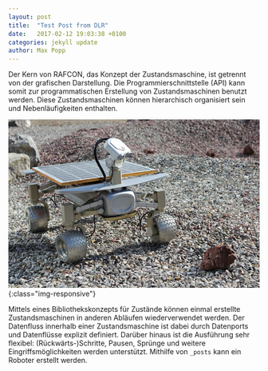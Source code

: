 ```yaml
---
layout: post
title:  "Test Post from DLR"
date:   2017-02-12 19:03:38 +0100
categories: jekyll update
author: Max Popp
---
```

Der Kern von RAFCON, das Konzept der Zustandsmaschine, ist getrennt von der grafischen Darstellung. Die Programmierschnittstelle (API) kann somit zur programmatischen Erstellung von Zustandsmaschinen benutzt werden. Diese Zustandsmaschinen können hierarchisch organisiert sein und Nebenläufigkeiten enthalten.



![mars-robot](/images/mars-robot.jpg){:class="img-responsive"}



Mittels eines Bibliothekskonzepts für Zustände können einmal erstellte Zustandsmaschinen in anderen Abläufen wiederverwendet werden. Der Datenfluss innerhalb einer Zustandsmaschine ist dabei durch Datenports und Datenflüsse explizit definiert. Darüber hinaus ist die Ausführung sehr flexibel: (Rückwärts-)Schritte, Pausen, Sprünge und weitere Eingriffsmöglichkeiten werden unterstützt. Mithilfe von `_posts` kann ein Roboter erstellt werden.


[jekyll-docs]: http://jekyllrb.com/docs/home
[jekyll-gh]:   https://github.com/jekyll/jekyll
[jekyll-talk]: https://talk.jekyllrb.com/
